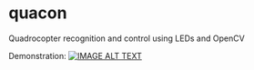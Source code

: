# quacon
Quadrocopter recognition and control using LEDs and OpenCV

Demonstration:
[![IMAGE ALT TEXT](http://img.youtube.com/vi/2qO3PubFZzw/0.jpg)](http://www.youtube.com/watch?v=2qO3PubFZzw "Syma X5C OpenCV autopilot")
